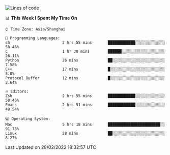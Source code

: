 <!--START_SECTION:waka-->
![Lines of code](https://img.shields.io/badge/From%20Hello%20World%20I%27ve%20Written-22%20Thousand%20lines%20of%20code-blue)

📊 **This Week I Spent My Time On** 

```text
⌚︎ Time Zone: Asia/Shanghai

💬 Programming Languages: 
sh                       2 hrs 55 mins       ████████████░░░░░░░░░░░░░   50.46% 
C                        1 hr 30 mins        ██████░░░░░░░░░░░░░░░░░░░   26.11% 
Python                   26 mins             ██░░░░░░░░░░░░░░░░░░░░░░░   7.58% 
C++                      17 mins             █░░░░░░░░░░░░░░░░░░░░░░░░   5.0% 
Protocol Buffer          12 mins             █░░░░░░░░░░░░░░░░░░░░░░░░   3.64%

🔥 Editors: 
Zsh                      2 hrs 55 mins       ████████████░░░░░░░░░░░░░   50.46% 
Emacs                    2 hrs 51 mins       ████████████░░░░░░░░░░░░░   49.54%

💻 Operating System: 
Mac                      5 hrs 18 mins       ███████████████████████░░   91.73% 
Linux                    28 mins             ██░░░░░░░░░░░░░░░░░░░░░░░   8.27%

```


 Last Updated on 28/02/2022 18:32:57 UTC
<!--END_SECTION:waka-->
